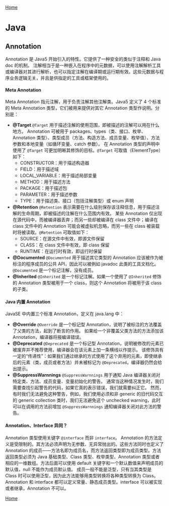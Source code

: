 [Home](../../README.md)

# Java

## Annotation

Annotation 是 Java5 开始引入的特性。它提供了一种安全的类似于注释和 Java doc 的机制。
注解相当于是一种嵌入在程序中的元数据，可以使用注解解析工具或编译器对其进行解析，也可以指定注解在编译期或运行期有效。这些元数据与程序业务逻辑无关，并且是供指定的工具或框架使用的。

#### Meta Annotation
Meta Annotation 指元注解，用于负责注解其他注解类。Java5 定义了 4 个标准的 Meta Annotation 类型，它们被用来提供对其它 Annotation 类型作说明。分别是：
- **@Target**
`@Target` 用于描述注解的使用范围，即被描述的注解可以用在什么地方。
Annotation 可被用于 packages、types（类、接口、枚举、Annotation 类型）、类型成员（方法、构造方法、成员变量、枚举值）、方法参数和本地变量（如循环变量、catch 参数）。
在 Annotation 类型的声明中使用了 `@Target` 可更加明晰其修饰的目标。`@Target` 可取值（ElementType）如下：
    - CONSTRUCTOR：用于描述构造器
    - FIELD：用于描述域
    - LOCAL_VARIABLE：用于描述局部变量
    - METHOD：用于描述方法
    - PACKAGE：用于描述包
    - PARAMETER：用于描述参数
    - TYPE：用于描述类、接口（包括注解类型）或 enum 声明
- **@Retention**
`@Retention` 表示需要在什么级别保存该注释信息，用于描述注解的生命周期，即被描述的注解在什么范围内有效。
某些 Annotation 仅出现在源代码中，而被编译器丢弃；而另一些却被编译在 class 文件中；编译在 class 文件中的 Annotation 可能会被虚拟机忽略，而另一些在 class 被装载时将被读取。`@Retention` 可取值如下：
    - SOURCE：在源文件中有效，即源文件保留
    - CLASS：在 class 文件中有效，即 class 保留
    - RUNTIME：在运行时有效，即运行时保留
- **@Documented**
`@Documented` 用于描述其它类型的 Annotation 应该被作为被标注的程序成员的公共 API，因此可以被例如 javadoc 此类的工具文档化。
`@Documented` 是一个标记注解，没有成员。
- **@Inherited**
`@Inherited` 是一个标记注解。如果一个使用了 `@Inherited` 修饰的 Annotation 类型被用于一个 class，则这个 Annotation 将被用于该 class 的子类。

#### Java 内置 Annotation
JavaSE 中内置三个标准 Annotation，定义在 java.lang 中：
- **@Override**
`@Override` 是一个标记型 Annotation，说明了被标注的方法覆盖了父类的方法，起到了断言的作用。
如果给一个非覆盖父类方法的方法添加该 Annotation，编译器将报编译错误。
- **@Deprecated**
`@Deprecated` 是一个标记型 Annotation，说明被修改的元素已被废弃并不推荐使用，编译器会在该元素上加一条横线以作提示。
该修饰具有一定的“传递性”：如果我们通过继承的方式使用了这个弃用的元素，即使继承后的元素（类，成员或者方法）并未被标记为 `@Deprecated`，编译器仍然会给出提示。
- **@SuppressWarnnings**
`@SuppressWarnnings` 用于通知 Java 编译器关闭对特定类、方法、成员变量、变量初始化的警告。
通常当这种情况发生时，我们需要查找引起警告的代码，如果它真的表示错误，我们就需要纠正它。
然而，有时我们无法避免这种警告，例如，我们使用必须和非 generic 的旧代码交互的 generic collection 类时，我们无法避免这个 unchecked warning，此时可以在调用的方法前增加 `@SuppressWarnnings` 通知编译器关闭对此方法的警告。

#### Annotation、Interface 异同？
Annotation 类型使用关键字 `@interface` 而非 `interface`。
Annotation 的方法定义是受限制的。其方法必须声明为无参数、无异常抛出的。这些方法同时也定义了 Annotation 的成员——方法名即为成员名，而方法返回类型即为成员类型。方法返回类型必须为 Java 基础类型、Class 类型、枚举类型、Annotation 类型或者相应的一维数组。方法后面可以使用 default 关键字和一个默认数值来声明成员的默认值，null 不能作为成员默认值。
成员一般不能是泛型，只有当其类型是 Class 时可以使用泛型，因为此方法能够用类型转换将各种类型转换为 Class。
Annotation 和 interface 都可以定义常量、静态成员类型。interface 可以被实现或者继承，Annotation 不可以。

[Home](../../README.md)